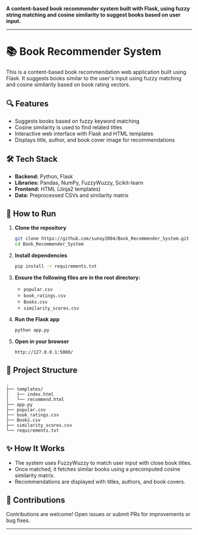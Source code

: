 **A content-based book recommender system built with Flask, using fuzzy string matching and cosine similarity to suggest books based on user input.**

---
# 📚 Book Recommender System

This is a content-based book recommendation web application built using Flask. It suggests books similar to the user's input using fuzzy matching and cosine similarity based on book rating vectors.

## 🔍 Features

- Suggests books based on fuzzy keyword matching
- Cosine similarity is used to find related titles
- Interactive web interface with Flask and HTML templates
- Displays title, author, and book cover image for recommendations

## 🛠️ Tech Stack

- **Backend:** Python, Flask
- **Libraries:** Pandas, NumPy, FuzzyWuzzy, Scikit-learn
- **Frontend:** HTML (Jinja2 templates)
- **Data:** Preprocessed CSVs and similarity matrix

## 🚀 How to Run

1. **Clone the repository**
   ```bash
   git clone https://github.com/sunoy2004/Book_Recommender_System.git
   cd Book_Recommender_System
   ````

2. **Install dependencies**

   ```bash
   pip install -r requirements.txt
   ```

3. **Ensure the following files are in the root directory:**

   * `popular.csv`
   * `book_ratings.csv`
   * `Books.csv`
   * `similarity_scores.csv`

4. **Run the Flask app**

   ```bash
   python app.py
   ```

5. **Open in your browser**

   ```
   http://127.0.0.1:5000/
   ```

## 📂 Project Structure

```
.
├── templates/
│   ├── index.html
│   └── recommend.html
├── app.py
├── popular.csv
├── book_ratings.csv
├── Books.csv
├── similarity_scores.csv
└── requirements.txt
```

## ✨ How It Works

* The system uses FuzzyWuzzy to match user input with close book titles.
* Once matched, it fetches similar books using a precomputed cosine similarity matrix.
* Recommendations are displayed with titles, authors, and book covers.

## 🙌 Contributions

Contributions are welcome! Open issues or submit PRs for improvements or bug fixes.

---

